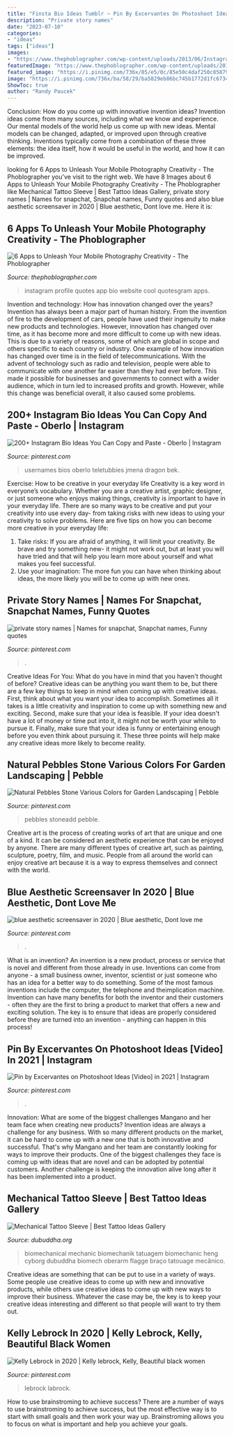 ```yaml
---
title: "Finsta Bio Ideas Tumblr ~ Pin By Excervantes On Photoshoot Ideas [video] In 2021"
description: "Private story names"
date: "2023-07-10"
categories:
- "ideas"
tags: ["ideas"]
images:
- "https://www.thephoblographer.com/wp-content/uploads/2013/06/Instagram.jpg"
featuredImage: "https://www.thephoblographer.com/wp-content/uploads/2013/06/Instagram.jpg"
featured_image: "https://i.pinimg.com/736x/85/e5/0c/85e50c4daf250c85879251ec0588bc9d.jpg"
image: "https://i.pinimg.com/736x/ba/58/29/ba5829eb86bc745b1772d1fc6734e934.jpg"
ShowToc: true
author: "Randy Paucek"
---
```



Conclusion: How do you come up with innovative invention ideas?
Invention ideas come from many sources, including what we know and experience. Our mental models of the world help us come up with new ideas. Mental models can be changed, adapted, or improved upon through creative thinking. Inventions typically come from a combination of these three elements: the idea itself, how it would be useful in the world, and how it can be improved.

	

		
looking for 6 Apps to Unleash Your Mobile Photography Creativity - The Phoblographer you've visit to the right web. We have 8 Images about 6 Apps to Unleash Your Mobile Photography Creativity - The Phoblographer like Mechanical Tattoo Sleeve | Best Tattoo Ideas Gallery, private story names | Names for snapchat, Snapchat names, Funny quotes and also blue aesthetic screensaver in 2020 | Blue aesthetic, Dont love me. Here it is:
		
    
## 6 Apps To Unleash Your Mobile Photography Creativity - The Phoblographer

<img loading=lazy src="https://www.thephoblographer.com/wp-content/uploads/2013/06/Instagram.jpg" onerror="this.onerror=null;this.src='https://tse4.mm.bing.net/th?id=OIP.T93dOSHd5HIXFkDBUEPk6gAAAA&amp;pid=15.1';" alt="6 Apps to Unleash Your Mobile Photography Creativity - The Phoblographer">

_Source: thephoblographer.com_

>instagram profile quotes app bio website cool quotesgram apps. 

	

Invention and technology: How has innovation changed over the years?
Invention has always been a major part of human history. From the invention of fire to the development of cars, people have used their ingenuity to make new products and technologies. However, innovation has changed over time, as it has become more and more difficult to come up with new ideas. This is due to a variety of reasons, some of which are global in scope and others specific to each country or industry.
One example of how innovation has changed over time is in the field of telecommunications. With the advent of technology such as radio and television, people were able to communicate with one another far easier than they had ever before. This made it possible for businesses and governments to connect with a wider audience, which in turn led to increased profits and growth. However, while this change was beneficial overall, it also caused some problems.

    
## 200+ Instagram Bio Ideas You Can Copy And Paste - Oberlo | Instagram

<img loading=lazy src="https://i.pinimg.com/736x/85/e5/0c/85e50c4daf250c85879251ec0588bc9d.jpg" onerror="this.onerror=null;this.src='https://tse3.mm.bing.net/th?id=OIP.BcvsVNSaOoVCVBufMGGYjwHaNL&amp;pid=15.1';" alt="200+ Instagram Bio Ideas You Can Copy and Paste - Oberlo | Instagram">

_Source: pinterest.com_

>usernames bios oberlo teletubbies jmena dragon bek. 

	

Exercise: How to be creative in your everyday life
Creativity is a key word in everyone’s vocabulary. Whether you are a creative artist, graphic designer, or just someone who enjoys making things, creativity is important to have in your everyday life. There are so many ways to be creative and put your creativity into use every day- from taking risks with new ideas to using your creativity to solve problems. Here are five tips on how you can become more creative in your everyday life: 
1. Take risks: If you are afraid of anything, it will limit your creativity. Be brave and try something new- it might not work out, but at least you will have tried and that will help you learn more about yourself and what makes you feel successful. 
2. Use your imagination: The more fun you can have when thinking about ideas, the more likely you will be to come up with new ones.

    
## Private Story Names | Names For Snapchat, Snapchat Names, Funny Quotes

<img loading=lazy src="https://i.pinimg.com/736x/71/1f/91/711f915d51eca1ef35ccd36d0e1d732a.jpg" onerror="this.onerror=null;this.src='https://tse3.mm.bing.net/th?id=OIP.4Y58pBk4cirH0-k-BzLhiwHaQB&amp;pid=15.1';" alt="private story names | Names for snapchat, Snapchat names, Funny quotes">

_Source: pinterest.com_

>. 

	

Creative Ideas For You: What do you have in mind that you haven't thought of before?
Creative ideas can be anything you want them to be, but there are a few key things to keep in mind when coming up with creative ideas. First, think about what you want your idea to accomplish. Sometimes all it takes is a little creativity and inspiration to come up with something new and exciting. Second, make sure that your idea is feasible. If your idea doesn't have a lot of money or time put into it, it might not be worth your while to pursue it. Finally, make sure that your idea is funny or entertaining enough before you even think about pursuing it. These three points will help make any creative ideas more likely to become reality.

    
## Natural Pebbles Stone Various Colors For Garden Landscaping | Pebble

<img loading=lazy src="https://i.pinimg.com/736x/e9/3b/d4/e93bd48d2b910f772ad174cb38a308a1.jpg" onerror="this.onerror=null;this.src='https://tse4.mm.bing.net/th?id=OIP.pNgk-0iDwwkNBD0q7wkfWAHaHa&amp;pid=15.1';" alt="Natural Pebbles Stone Various Colors for Garden Landscaping | Pebble">

_Source: pinterest.com_

>pebbles stoneadd pebble. 

	

Creative art is the process of creating works of art that are unique and one of a kind. It can be considered an aesthetic experience that can be enjoyed by anyone. There are many different types of creative art, such as painting, sculpture, poetry, film, and music. People from all around the world can enjoy creative art because it is a way to express themselves and connect with the world.

    
## Blue Aesthetic Screensaver In 2020 | Blue Aesthetic, Dont Love Me

<img loading=lazy src="https://i.pinimg.com/736x/57/17/74/57177462f229e533d95d6af9320cd2b5.jpg" onerror="this.onerror=null;this.src='https://tse4.mm.bing.net/th?id=OIP.Cu10_e1AcopB-AIF16aHDAHaNK&amp;pid=15.1';" alt="blue aesthetic screensaver in 2020 | Blue aesthetic, Dont love me">

_Source: pinterest.com_

>. 

	

What is an invention?
An invention is a new product, process or service that is novel and different from those already in use. Inventions can come from anyone - a small business owner, inventor, scientist or just someone who has an idea for a better way to do something. Some of the most famous inventions include the computer, the telephone and theimplication machine. 
Invention can have many benefits for both the inventor and their customers - often they are the first to bring a product to market that offers a new and exciting solution. The key is to ensure that ideas are properly considered before they are turned into an invention - anything can happen in this process!

    
## Pin By Excervantes On Photoshoot Ideas [Video] In 2021 | Instagram

<img loading=lazy src="https://i.pinimg.com/736x/d9/28/1a/d9281ac01aafd7e48f5c4e8f47647699.jpg" onerror="this.onerror=null;this.src='https://tse2.mm.bing.net/th?id=OIP.pE2WnCgzIeaKghBQCgl9OQHaNK&amp;pid=15.1';" alt="Pin by Excervantes on Photoshoot Ideas [Video] in 2021 | Instagram">

_Source: pinterest.com_

>. 

	

Innovation: What are some of the biggest challenges Mangano and her team face when creating new products?
Invention ideas are always a challenge for any business. With so many different products on the market, it can be hard to come up with a new one that is both innovative and successful. That's why Mangano and her team are constantly looking for ways to improve their products. One of the biggest challenges they face is coming up with ideas that are novel and can be adopted by potential customers. Another challenge is keeping the innovation alive long after it has been implemented into a product.

    
## Mechanical Tattoo Sleeve | Best Tattoo Ideas Gallery

<img loading=lazy src="https://www.dubuddha.org/wp-content/uploads/2018/06/Mechanical-Tattoo-Sleeve-by-Heng-Yuecn-728x910.jpg" onerror="this.onerror=null;this.src='https://tse1.mm.bing.net/th?id=OIP.knJY2W-bsLSoJ09sdLuLrAHaJQ&amp;pid=15.1';" alt="Mechanical Tattoo Sleeve | Best Tattoo Ideas Gallery">

_Source: dubuddha.org_

>biomechanical mechanic biomechanik tatuagem biomechanic heng cyborg dubuddha biomech oberarm flagge braço tatouage mecânico. 

	

Creative ideas are something that can be put to use in a variety of ways. Some people use creative ideas to come up with new and innovative products, while others use creative ideas to come up with new ways to improve their business. Whatever the case may be, the key is to keep your creative ideas interesting and different so that people will want to try them out.

    
## Kelly Lebrock In 2020 | Kelly Lebrock, Kelly, Beautiful Black Women

<img loading=lazy src="https://i.pinimg.com/736x/ba/58/29/ba5829eb86bc745b1772d1fc6734e934.jpg" onerror="this.onerror=null;this.src='https://tse2.mm.bing.net/th?id=OIP.gI09R4Svv36aEwqPN7Df5wHaMW&amp;pid=15.1';" alt="Kelly Lebrock in 2020 | Kelly lebrock, Kelly, Beautiful black women">

_Source: pinterest.com_

>lebrock labrock. 

	

How to use brainstroming to achieve success?
There are a number of ways to use brainstroming to achieve success, but the most effective way is to start with small goals and then work your way up. Brainstroming allows you to focus on what is important and help you achieve your goals.

